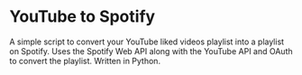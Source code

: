 # YouTube to Spotify
A simple script to convert your YouTube liked videos playlist into a playlist on Spotify.
Uses the Spotify Web API along with the YouTube API and OAuth to convert the playlist. Written in Python.
